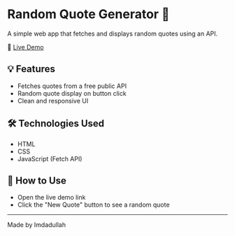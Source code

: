 # Random Quote Generator 🧠

A simple web app that fetches and displays random quotes using an API.

🔗 [Live Demo](https://spidey077.github.io/RANDOM-QUOTE-GENERATOR/)

## 💡 Features
- Fetches quotes from a free public API
- Random quote display on button click
- Clean and responsive UI

## 🛠 Technologies Used
- HTML
- CSS
- JavaScript (Fetch API)

## 🚀 How to Use
- Open the live demo link
- Click the "New Quote" button to see a random quote

---

Made by Imdadullah